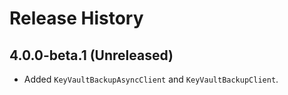 # Release History
## 4.0.0-beta.1 (Unreleased)
- Added `KeyVaultBackupAsyncClient` and `KeyVaultBackupClient`.
